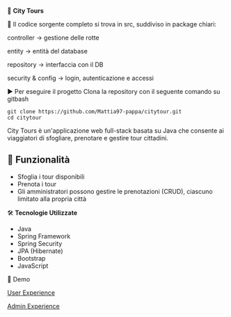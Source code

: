 🌃 **City Tours**



👀 Il codice sorgente completo si trova in src, suddiviso in package chiari:

controller → gestione delle rotte

entity → entità del database

repository → interfaccia con il DB

security & config → login, autenticazione e accessi

▶️ Per eseguire il progetto Clona la repository con il seguente comando su gitbash

```codice
git clone https://github.com/Mattia97-pappa/citytour.git
cd citytour
```







City Tours è un'applicazione web full-stack basata su Java che consente ai viaggiatori di sfogliare, prenotare e gestire tour cittadini.



## 📌 **Funzionalità**

- Sfoglia i tour disponibili  
- Prenota i tour  
- Gli amministratori possono gestire le prenotazioni (CRUD), ciascuno limitato alla propria città



🛠️ **Tecnologie Utilizzate**

- Java  
- Spring Framework  
- Spring Security  
- JPA (Hibernate)  
- Bootstrap  
- JavaScript



 🎥 Demo



  
  [User Experience ](https://vimeo.com/1076039561)


  [Admin Experience](https://vimeo.com/1076034611)

